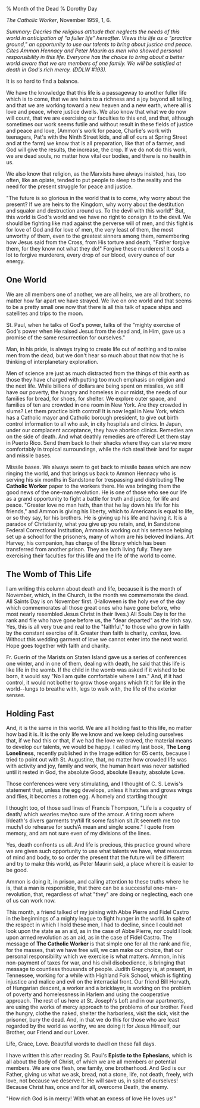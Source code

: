 % Month of the Dead
% Dorothy Day

*The Catholic Worker*, November 1959, 1, 6.

*Summary: Decries the religious attitude that neglects the needs of this
world in anticipation of "a fuller life" hereafter. Views this life as a
"practice ground," an opportunity to use our talents to bring about
justice and peace. Cites Ammon Hennacy and Peter Maurin as men who
showed personal responsibility in this life. Everyone has the choice to
bring about a better world aware that we are members of one family. We
will be satisfied at death in God's rich mercy. (DDLW \#193).*

It is so hard to find a balance.

We have the knowledge that this life is a passageway to another fuller
life which is to come, that we are heirs to a richness and a joy beyond
all telling, and that we are working toward a new heaven and a new
earth, where all is love and peace, where justice dwells. We also know
that what we do now will count, that we are exercising our faculties to
this end, and that, although sometimes our work seems futile and without
result in these fields of justice and peace and love, (Ammon's work for
peace, Charlie's work with teenagers, Pat's with the Ninth Street kids,
and all of ours at Spring Street and at the farm) we know that is all
preparation, like that of a farmer, and God will give the results, the
increase, the crop. If we do not do this work, we are dead souls, no
matter how vital our bodies, and there is no health in us.

We also know that religion, as the Marxists have always insisted, has,
too often, like an opiate, tended to put people to sleep to the reality
and the need for the present struggle for peace and justice.

"The future is so glorious in the world that is to come, why worry about
the present? If we are heirs to the Kingdom, why worry about the
destitution and squalor and destruction around us. To the devil with
this world!" But, this world is God's world and we have no right to
consign it to the devil. We should be fighting like mad against the
perverse will of men, and this fight is for love of God and for love of
men, the very least of them, the most unworthy of them, even to the
greatest sinners among them, remembering how Jesus said from the Cross,
from His torture and death, "Father forgive them, for they know not what
they do!" Forgive these murderers! It costs a lot to forgive murderers,
every drop of our blood, every ounce of our energy.

One World
---------

We are all members one of another, we are all heirs, we are all
brothers, no matter how far apart we have strayed. We live on one world
and that seems to be a pretty small one now that there is all this talk
of space ships and satellites and trips to the moon.

St. Paul, when he talks of God's power, talks of the "mighty exercise of
God's power when He raised Jesus from the dead and, in Him, gave us a
promise of the same resurrection for ourselves."

Man, in his pride, is always trying to create life out of nothing and to
raise men from the dead, but we don't hear so much about that now that
he is thinking of interplanetary exploration.

Men of science are just as much distracted from the things of this earth
as those they have charged with putting too much emphasis on religion
and the next life. While billions of dollars are being spent on
missiles, we still have our poverty, the hungry and homeless in our
midst, the needs of our families for bread, for shoes, for shelter. We
explore outer space, and families of ten are crowded in one room in New
York. Are they crowded in slums? Let them practice birth control! It is
now legal in New York, which has a Catholic mayor and Catholic borough
president, to give out birth control information to all who ask, in city
hospitals and clinics. In Japan, under our complacent acceptance, they
have abortion clinics. Remedies are on the side of death. And what
deathly remedies are offered! Let them stay in Puerto Rico. Send them
back to their shacks where they can starve more comfortably in tropical
surroundings, while the rich steal their land for sugar and missile
bases.

Missile bases. We always seem to get back to missile bases which are now
ringing the world, and that brings us back to Ammon Hennacy who is
serving his six months in Sandstone for trespassing and distributing
**The Catholic Worker** paper to the workers there. He was bringing them
the good news of the one-man revolution. He is one of those who see our
life as a grand opportunity to fight a battle for truth and justice, for
life and peace. "Greater love no man hath, than that he lay down his
life for his friends," and Ammon is giving his liberty, which to
Americans is equal to life, or so they say, for his brothers. He is
giving up his life and having it. It is a paradox of Christianity, what
you give up you retain, and, in Sandstone Federal Correctional
Institution, Ammon is working out his sentence helping set up a school
for the prisoners, many of whom are his beloved Indians. Art Harvey, his
companion, has charge of the library which has been transferred from
another prison. They are both living fully. They are exercising their
faculties for this life and the life of the world to come.

The Womb of This Life
---------------------

I am writing this column about death and life, because it is the month
of November, which, in the Church, is the month we commemorate the dead.
All Saints Day is on November first. (Halloween is the holy eve of the
day which commemorates all those great ones who have gone before, who
most nearly resembled Jesus Christ in their lives.) All Souls Day is for
the rank and file who have gone before us, the "dear departed" as the
Irish say. Yes, this is all very true and real to the "faithful," to
those who grow in faith by the constant exercise of it. Greater than
faith is charity, *caritas*, love. Without this wedding garment of love
we cannot enter into the next world. Hope goes together with faith and
charity.

Fr. Guerin of the Marists on Staten Island gave us a series of
conferences one winter, and in one of them, dealing with death, he said
that this life is like life in the womb. If the child in the womb was
asked if it wished to be born, it would say "No I am quite comfortable
where I am." And, if it had control, it would not bother to grow those
organs which fit it for life in the world--lungs to breathe with, legs
to walk with, the life of the exterior senses.

Holding Fast
------------

And, it is the same in this world. We are all holding fast to this life,
no matter how bad it is. It is the only life we know and we keep
deluding ourselves that, if we had this or that, if we had the love we
craved, the material means to develop our talents, we would be happy. I
called my last book, **The Long Loneliness**, recently published in the
Image edition for 65 cents, because I tried to point out with St.
Augustine, that, no matter how crowded life was with activity and joy,
family and work, the human heart was never satisfied until it rested in
God, the absolute Good, absolute Beauty, absolute Love.

Those conferences were very stimulating, and I thought of C. S. Lewis's
statement that, unless the egg develops, unless it hatches and grows
wings and flies, it becomes a rotten egg. A homely and startling thought

I thought too, of those sad lines of Francis Thompson, "Life is a
coquetry of death/ which wearies me/too sure of the amour. A tiring room
where I/death's divers garments try/till fit some fashion sit./It
seemeth me too much/I do rehearse for such/A mean and single scene." I
quote from memory, and am not sure even of my divisions of the lines.

Yes, death confronts us all. And life is precious, this practice ground
where we are given such opportunity to use what talents we have, what
resources of mind and body, to so order the present that the future will
be different and try to make this world, as Peter Maurin said, a place
where it is easier to be good.

Ammon is doing it, in prison, and calling attention to these truths
where he is, that a man is responsible, that there can be a successful
one-man-revolution, that, regardless of what "they" are doing or
neglecting, each one of us can work now.

This month, a friend talked of my joining with Abbe Pierre and Fidel
Castro in the beginnings of a mighty league to fight hunger in the
world. In spite of the respect in which I hold these men, I had to
decline, since I could not look upon the state as an aid, as in the case
of Abbe Pierre, nor could I look upon armed revolution as an aid, as in
the case of Fidel Castro. The message of **The Catholic Worker** is that
simple one for all the rank and file, for the masses, that we have free
will, we can make our choice, that our personal responsibility which we
exercise is what matters. Ammon, in his non-payment of taxes for war,
and his civil disobedience, is bringing that message to countless
thousands of people. Judith Gregory is, at present, in Tennessee,
working for a while with Highland Folk School, which is fighting
injustice and malice and evil on the interracial front. Our friend Bill
Horvath, of Hungarian descent, a worker and a bricklayer, is working on
the problem of poverty and homelessness in Harlem and using the
cooperative approach. The rest of us here at St. Joseph's Loft and in
our apartments, are using the works of mercy approach to the problems of
our brother. Feed the hungry, clothe the naked, shelter the harborless,
visit the sick, visit the prisoner, bury the dead. And, in that we do
this for those who are least regarded by the world as worthy, we are
doing it for Jesus Himself, our Brother, our Friend and our Lover.

Life, Grace, Love. Beautiful words to dwell on these fall days.

I have written this after reading St. Paul's **Epistle to the
Ephesians**, which is all about the Body of Christ, of which we are all
members or potential members. We are one flesh, one family, one
brotherhood. And God is our Father, giving us what we ask, bread, not a
stone, life, not death, freely, with love, not because we deserve it. He
will save us, in spite of ourselves! Because Christ has, once and for
all, overcome Death, the enemy.

"How rich God is in mercy! With what an excess of love He loves us!"
